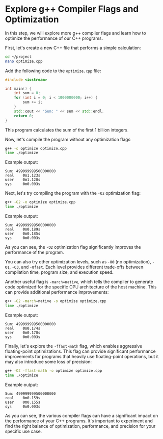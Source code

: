 # Explore g++ Compiler Flags and Optimization

In this step, we will explore more g++ compiler flags and learn how to optimize the performance of our C++ programs.

First, let's create a new C++ file that performs a simple calculation:

```bash
cd ~/project
nano optimize.cpp
```

Add the following code to the `optimize.cpp` file:

```cpp
#include <iostream>

int main() {
    int sum = 0;
    for (int i = 0; i < 1000000000; i++) {
        sum += i;
    }
    std::cout << "Sum: " << sum << std::endl;
    return 0;
}
```

This program calculates the sum of the first 1 billion integers.

Now, let's compile the program without any optimization flags:

```bash
g++ -o optimize optimize.cpp
time ./optimize
```

Example output:

```
Sum: 499999999500000000
real    0m1.123s
user    0m1.120s
sys     0m0.003s
```

Next, let's try compiling the program with the `-O2` optimization flag:

```bash
g++ -O2 -o optimize optimize.cpp
time ./optimize
```

Example output:

```
Sum: 499999999500000000
real    0m0.189s
user    0m0.185s
sys     0m0.003s
```

As you can see, the `-O2` optimization flag significantly improves the performance of the program.

You can also try other optimization levels, such as `-O0` (no optimization), `-O1`, `-O3`, and `-Ofast`. Each level provides different trade-offs between compilation time, program size, and execution speed.

Another useful flag is `-march=native`, which tells the compiler to generate code optimized for the specific CPU architecture of the host machine. This can provide additional performance improvements:

```bash
g++ -O2 -march=native -o optimize optimize.cpp
time ./optimize
```

Example output:

```
Sum: 499999999500000000
real    0m0.174s
user    0m0.170s
sys     0m0.003s
```

Finally, let's explore the `-ffast-math` flag, which enables aggressive floating-point optimizations. This flag can provide significant performance improvements for programs that heavily use floating-point operations, but it may also introduce some loss of precision:

```bash
g++ -O2 -ffast-math -o optimize optimize.cpp
time ./optimize
```

Example output:

```
Sum: 499999999500000000
real    0m0.159s
user    0m0.155s
sys     0m0.003s
```

As you can see, the various compiler flags can have a significant impact on the performance of your C++ programs. It's important to experiment and find the right balance of optimization, performance, and precision for your specific use case.
